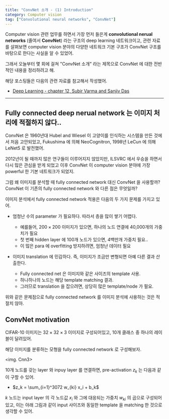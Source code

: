 ```yaml
---
title: "ConvNet 소개 - (1) Introduction"
category: Computer vision
tag: ["Convolutional neural networks", "ConvNet"]
---
```


Computer vision 관련 업무를 하면서 가장 먼저 들은게 **convolutional nerual networks** (줄여서 **ConvNet**) 라는 구조의 deep learning 네트워크이고, 관련 자료를 살펴보면 computer vision 분야의 다양한 네트워크 기본 구조가 ConvNet 구조를 바탕으로 한다는 사실을 알 수 있었어.

그래서 오늘부터 몇 회에 걸쳐 "ConvNet 소개" 라는 제목으로 ConvNet 에 대한 전반적인 내용을 정리하려고 해.

해당 포스팅들은 다음의 관련 자료를 참고해서 작성했어.

 - [Deep Learning - chapter 12, Subir Varma and Sanjiv Das](https://srdas.github.io/DLBook/ConvNets.html)

--- 
## Fully connected deep nerual network 는 이미지 처리에 적절하지 않다..

ConvNet 은 1960년대 Hubel and Wiesel 이 고양이를 인식하는 시스템을 만든 것에서 처음 고안되었고, Fukushima 에 의해 NeoCognitron, 1998년 LeCun 에 의해 LeNet5 로 발전했어. 

2012년이 될 때까지 많은 연구들이 이루어지지 않았지만, ILSVRC 에서 우승을 하면서 다시 많은 관심을 받게 되었고 이후 ConvNet 이 computer vision 분야에 가장 powerful 한 기본 네트워크가 되었지.

그럼 왜 이미지를 분석할 때 fully connected network 대신 ConvNet 을 사용할까?
ConvNet 이 기존의 fully connected network 와 다른 점은 무엇일까?

이미지 분석에서 fully connected network 적용은 다음의 두 가지 문제를 가지고 있어.

 - 엄청난 수의 parameter 가 필요하다. 따라서 층을 많이 쌓기 어렵다.
   + 예를들어, $200\times 200$ 이미지가 있으면, 하나의 노드 연결에 40,000개의 가중치가 필요
   + 첫 번째 hidden layer 에 100개 노드가 있으면, 4백만개 가중치 필요..
   + 이 많은 para 에 overfitting 방지하려면, 엄청난 데이터 필요

 - 이미지 translation 에 민감하다. 즉, 이미지가 조금만 변형되면 아예 다른 결과 산출한다.
   + Fully connected net 은 이미지와 같은 사이즈의 template 사용.
   + 하나하나의 노드는 해당 template matching 결과.
   + 그러므로 translation 을 잡으려면, 상당히 많은 template/node 가 필요.

위와 같은 문제점으로 fully connected network 를 이미지 분석에 사용하는 것은 적절치 않아.

## ConvNet motivation

CIFAR-10 이미지는 $32\times 32 \times 3$ 이미지로 구성되어있고, 10개 클래스 중 하나의 레이블이 달려있어.

해당 이미지를 분류하는 모형을 fully connected network 로 구성해보자.

<img. Cnn3>

10개 노드를 갖는 layer 와 inpuy layer 를 연결하면, pre-activation $z_k$ 는 다음과 같이 구할 수 있어.

 - $z_k = \sum_{i=1}^3072 w_{ki} x_i + b_k$

$k$ 노드는 input layer 의 각 노드값 $x_i$ 와 그에 대응되는 가중치 $w_{ki}$ 의 곱으로 구성되어있고, 이는 아래 그림과 같이 input 사이즈와 동일한 template 을 matching 한 것으로 생각할 수 있어.
